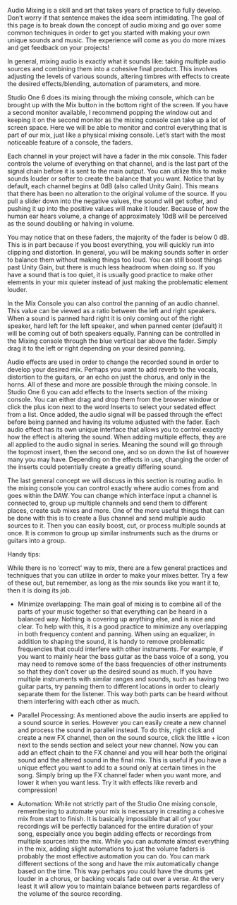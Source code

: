 Audio Mixing is a skill and art that takes years of practice to fully develop. Don’t worry if that sentence makes the idea seem intimidating. The goal of this page is to break down the concept of audio mixing and go over some common techniques in order to get you started with making your own unique sounds and music. The experience will come as you do more mixes and get feedback on your projects!

In general, mixing audio is exactly what it sounds like: taking multiple audio sources and combining them into a cohesive final product. This involves adjusting the levels of various sounds, altering timbres with effects to create the desired effects/blending, automation of parameters, and more.

Studio One 6 does its mixing through the mixing console, which can be brought up with the Mix button in the bottom right of the screen. If you have a second monitor available, I recommend popping the window out and keeping it on the second monitor as the mixing console can take up a lot of screen space. Here we will be able to monitor and control everything that is part of our mix, just like a physical mixing console. Let’s start with the most noticeable feature of a console, the faders.

Each channel in your project will have a fader in the mix console. This fader controls the volume of everything on that channel, and is the last part of the signal chain before it is sent to the main output. You can utilize this to make sounds louder or softer to create the balance that you want. Notice that by default, each channel begins at 0dB (also called Unity Gain). This means that there has been no alteration to the original volume of the source. If you pull a slider down into the negative values, the sound will get softer, and pushing it up into the positive values will make it louder. Because of how the human ear hears volume, a change of approximately 10dB will be perceived as the sound doubling or halving in volume. 

You may notice that on these faders, the majority of the fader is below 0 dB. This is in part because if you boost everything, you will quickly run into clipping and distortion. In general, you will be making sounds softer in order to balance them without making things too loud. You can still boost things past Unity Gain, but there is much less headroom when doing so. If you have a sound that is too quiet, it is usually good practice to make other elements in your mix quieter instead of just making the problematic element louder. 

In the Mix Console you can also control the panning of an audio channel. This value can be viewed as a ratio between the left and right speakers. When a sound is panned hard right it is only coming out of the right speaker, hard left for the left speaker, and when panned center (default) it will be coming out of both speakers equally. Panning can be controlled in the Mixing console through the blue vertical bar above the fader. Simply drag it to the left or right depending on your desired panning.

Audio effects are used in order to change the recorded sound in order to develop your desired mix. Perhaps you want to add reverb to the vocals, distortion to the guitars, or an echo on just the chorus, and only in the horns. All of these and more are possible through the mixing console. In Studio One 6 you can add effects to the Inserts section of the mixing console. You can either drag and drop them from the browser window or click the plus icon next to the word Inserts to select your sedated effect from a list. Once added, the audio signal will be passed through the effect before being panned and having its volume adjusted with the fader. Each audio effect has its own unique interface that allows you to control exactly how the effect is altering the sound. When adding multiple effects, they are all applied to the audio signal in series. Meaning the sound will go through the topmost insert, then the second one, and so on down the list of however many you may have. Depending on the effects in use, changing the order of the inserts could potentially create a greatly differing sound.

The last general concept we will discuss in this section is routing audio. In the mixing console you can control exactly where audio comes from and goes within the DAW. You can change which interface input a channel is connected to, group up multiple channels and send them to different places, create sub mixes and more. One of the more useful things that can be done with this is to create a Bus channel and send multiple audio sources to it. Then you can easily boost, cut, or process multiple sounds at once. It is common to group up similar instruments such as the drums or guitars into a group.

Handy tips:

While there is no ‘correct’ way to mix, there are a few general practices and techniques that you can utilize in order to make your mixes better. Try a few of these out, but remember, as long as the mix sounds like you want it to, then it is doing its job.

* Minimize overlapping:
	The main goal of mixing is to combine all of the parts of your music together so that everything can be heard in a balanced way. Nothing is covering up anything else, and is nice and clear. To help with this, it is a good practice to minimize any overlapping in both frequency content and panning. When using an equalizer, in addition to shaping the sound, it is handy to remove problematic frequencies that could interfere with other instruments. For example, if you want to mainly hear the bass guitar as the bass voice of a song, you may need to remove some of the bass frequencies of other instruments so that they don’t cover up the desired sound as much. If you have multiple instruments with similar ranges and sounds, such as having two guitar parts, try panning them to different locations in order to clearly separate them  for the listener. This way both parts can be heard without them interfering with each other as much.

* Parallel Processing:
	As mentioned above the audio inserts are applied to a sound source in series. However you can easily create a new channel and process the sound in parallel instead. To do this, right click and create a new FX channel, then on the sound source, click the little + icon next to the sends section and select your new channel. Now you can add an effect chain to the FX channel and you will hear both the original sound and the altered sound in the final mix. This is useful if you have a unique effect you want to add to a sound only at certain times in the song. Simply bring up the FX channel fader when you want more, and lower it when you want less. Try it with effects like reverb and compression!

* Automation:
	While not strictly part of the Studio One mixing console, remembering to automate your mix is necessary in creating a cohesive mix from start to finish. It is basically impossible that all of your recordings will be perfectly balanced for the entire duration of your song, especially once you begin adding effects or recordings from multiple sources into the mix.  While you can automate almost everything in the mix, adding slight automations to just the volume faders is probably the most effective automation you can do. You can mark different sections of the song and have the mix automatically change based on the time. This way perhaps you could have the drums get louder in a chorus, or backing vocals fade out over a verse. At the very least it will allow you to maintain balance between parts regardless of the volume of the source recording.
